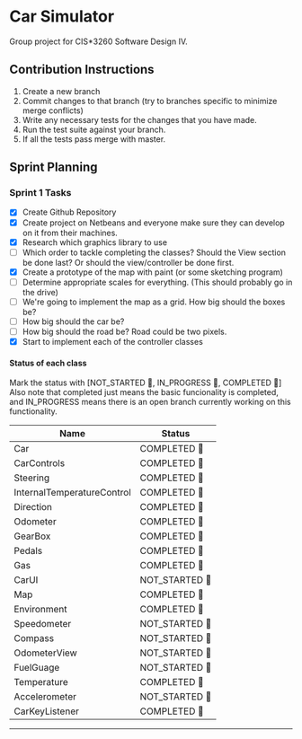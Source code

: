 # Car Simulator

Group project for CIS*3260 Software Design IV.

## Contribution Instructions
1. Create a new branch
2. Commit changes to that branch (try to branches specific to minimize merge conflicts)
3. Write any necessary tests for the changes that you have made.
4. Run the test suite against your branch.
5. If all the tests pass merge with master.

## Sprint Planning

### Sprint 1 Tasks
- [x] Create Github Repository
- [x] Create project on Netbeans and everyone make sure they can develop on it from their machines.
- [x] Research which graphics library to use
- [ ] Which order to tackle completing the classes?  Should the View section be done last? Or should the view/controller be done first.
- [x] Create a prototype of the map with paint (or some sketching program)
- [ ] Determine appropriate scales for everything. (This should probably go in the drive)
- [ ] We're going to implement the map as a grid.  How big should the boxes be?
- [ ] How big should the car be?
- [ ] How big should the road be?  Road could be two pixels.
- [x] Start to implement each of the controller classes

#### Status of each class
Mark the status with [NOT_STARTED :apple:, IN_PROGRESS :lemon:, COMPLETED :green_apple:]
Also note that completed just means the basic funcionality is completed, and IN_PROGRESS means there is an open branch currently working on this functionality.

| Name          | Status        |
| ------------- | ------------- |
| Car           | COMPLETED  :green_apple: |
| CarControls   | COMPLETED  :green_apple: |
| Steering      | COMPLETED    :green_apple: |
| InternalTemperatureControl  | COMPLETED :green_apple:|
| Direction     | COMPLETED :green_apple:    |
| Odometer      | COMPLETED :green_apple: |
| GearBox       | COMPLETED :green_apple: |
| Pedals        | COMPLETED    :green_apple: |
| Gas           | COMPLETED    :green_apple: |
| CarUI         | NOT_STARTED  :apple: |
| Map           | COMPLETED  :apple: |
| Environment   | COMPLETED  :apple: |
| Speedometer   | NOT_STARTED  :apple: |
| Compass       | NOT_STARTED  :apple: |
| OdometerView  | NOT_STARTED  :apple: |
| FuelGuage     | NOT_STARTED  :apple: |
| Temperature   | COMPLETED  :green_apple: |
| Accelerometer | NOT_STARTED  :apple: |
| CarKeyListener  | COMPLETED :green_apple:  | 





---
